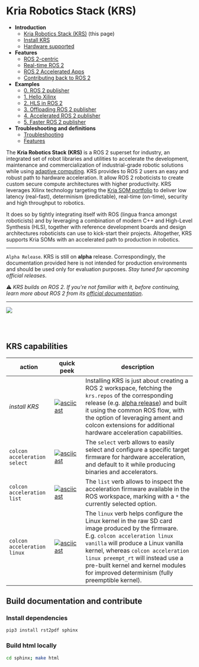 # Kria Robotics Stack (KRS)

- **Introduction**
  - [Kria Robotics Stack (KRS)](#) (this page)
  - [Install KRS](sphinx/source/docs/install.md)
  - [Hardware supported](sphinx/source/docs/hardware.md)
- **Features**
  - [ROS 2-centric](sphinx/source/docs/features/ros2centric.md)
  - [Real-time ROS 2](sphinx/source/docs/features/realtime_ros2.md)
  - [ROS 2 Accelerated Apps](sphinx/source/docs/features/accelerated_apps_ros2.md)
  - [Contributing back to ROS 2](sphinx/source/docs/features/contributing_ros2.md)
- **Examples**
  - [0. ROS 2 publisher](sphinx/source/docs/examples/0_ros2_publisher.md)
  - [1. Hello Xilinx](sphinx/source/docs/examples/1_hello_xilinx.md)
  - [2. HLS in ROS 2](sphinx/source/docs/examples/2_hls_ros2.md)
  - [3. Offloading ROS 2 publisher](sphinx/source/docs/examples/3_offloading_ros2_publisher.md)
  - [4. Accelerated ROS 2 publisher](sphinx/source/docs/examples/4_accelerated_ros2_publisher.md)
  - [5. Faster ROS 2 publisher](sphinx/source/docs/examples/5_faster_ros2_publisher.md)
- **Troubleshooting and definitions**
  - [Troubleshooting](sphinx/source/docs/howto.md)
  - [Features](sphinx/source/docs/other/definitions.md)

The **Kria Robotics Stack (KRS)** is a ROS 2 superset for industry, an integrated set of robot libraries and utilities to accelerate the development, maintenance and commercialization of industrial-grade robotic solutions while using [adaptive computing](https://www.xilinx.com/applications/adaptive-computing.html). KRS provides to ROS 2 users an easy and robust path to hardware acceleration. It allow ROS 2 roboticists to create custom secure compute architectures with higher productivity. KRS leverages Xilinx technology targeting the [Kria SOM portfolio](https://www.xilinx.com/products/som/kria.html) to deliver low latency (real-fast), determinism (predictable), real-time (on-time), security and high throughput to robotics.

It does so by tightly integrating itself with ROS (lingua franca amongst roboticists) and by leveraging a combination of modern C++ and High-Level Synthesis (HLS), together with reference development boards and design architectures roboticists can use to kick-start their projects. Altogether, KRS supports Kria SOMs with an accelerated path to production in robotics.


----

`Alpha Release`. KRS is still on **alpha** release. Correspondingly, the documentation provided here is not intended for production environments and should be used only for evaluation purposes. *Stay tuned for upcoming official releases*.

:warning: *KRS builds on ROS 2. If you're not familiar with it, before continuing, learn more about ROS 2 from its [official documentation](https://docs.ros.org/)*.

----


![](sphinx/source/docs/imgs/krs.svg)


</br>
</br>

## KRS capabilities

| action | quick peek | description |
|--------|-------------|------------|
| *install KRS* | [![asciicast](https://asciinema.org/a/434953.svg)](https://asciinema.org/a/434953) | Installing KRS is just about creating a ROS 2 workspace, fetching the `krs.repos` of the corresponding release (e.g. [alpha release](https://github.com/vmayoral/KRS/releases/tag/alpha)) and built it using the common ROS flow, with the option of leveraging ament and colcon extensions for additional hardware acceleration capabilities. |
| `colcon acceleration select` | [![asciicast](https://asciinema.org/a/434781.svg)](https://asciinema.org/a/434781) | The `select` verb allows to easily select and configure a specific target firmware for hardware acceleration, and default to it while producing binaries and accelerators.  |
| `colcon acceleration list` | [![asciicast](https://asciinema.org/a/434781.svg)](https://asciinema.org/a/434781) | The `list` verb  allows to inspect the acceleration firmware available in the ROS workspace, marking with a `*` the currently selected option.  |
| `colcon acceleration linux` | [![asciicast](https://asciinema.org/a/scOognokU4wt0PW3E1N4F0jCe.svg)](https://asciinema.org/a/scOognokU4wt0PW3E1N4F0jCe) | The `linux` verb helps configure the Linux kernel in the raw SD card image produced by the firmware. E.g. `colcon acceleration linux vanilla` will produce a Linux vanilla kernel, whereas `colcon acceleration linux preempt_rt` will instead use a pre-built kernel and kernel modules for improved determinism (fully preemptible kernel). |

## Build documentation and contribute
### Install dependencies

```bash
pip3 install rst2pdf sphinx
```
### Build html locally

```bash
cd sphinx; make html
```
